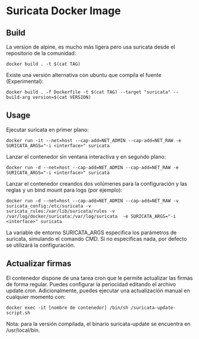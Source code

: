 # Suricata Docker Image

## Build

La version de alpine, es mucho más ligera pero usa suricata desde el repositorio de la comunidad:
	
	docker build . -t $(cat TAG)

Existe una versión alternativa con ubuntu que compila el fuente (Experimental):

	docker build . -f Dockerfile -t $(cat TAG) --target "suricata" --build-arg version=$(cat VERSION)

## Usage

Ejecutar suricata en primer plano:

	docker run -it --net=host --cap-add=NET_ADMIN --cap-add=NET_RAW -e SURICATA_ARGS="-i <interface>" suricata

Lanzar el contenedor sin ventana interactiva y en segundo plano:

	docker run -d --net=host --cap-add=NET_ADMIN --cap-add=NET_RAW -e SURICATA_ARGS="-i <interface>" suricata

Lanzar el contenedor creandos dos volúmenes para la configuración y las reglas y un bind mount para logs (por ejemplo):

	docker run -d --net=host --cap-add=NET_ADMIN --cap-add=NET_RAW -v suricata_config:/etc/suricata -v suricata_rules:/var/lib/suricata/rules -v /var/log/docker/suricata:/var/log/suricata  -e SURICATA_ARGS="-i <interface>" suricata


La variable de entorno SURICATA_ARGS especifica los parámetros de suricata, simulando el comando CMD. Si no especificas nada, por defecto se utilizará la configuración.

## Actualizar firmas

El contenedor dispone de una tarea cron que le permite actualizar las firmas de forma regular. Puedes configurar la periocidad editando el archivo update.cron. Adicionalmente, puedes ejecutar una actualización manual en cualquier momento con:

	docker exec -it [nombre de contenedor] /bin/sh /suricata-update-script.sh

Nota: para la versión compilada, el binario suricata-update se encuentra en /usr/local/bin.
